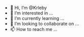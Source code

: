 - 👋 Hi, I’m @Krleby
- 👀 I’m interested in ...
- 🌱 I’m currently learning ...
- 💞️ I’m looking to collaborate on ...
- 📫 How to reach me ...

<!---
Krleby/Krleby is a ✨ special ✨ repository because its `README.md` (this file) appears on your GitHub profile.
You can click the Preview link to take a look at your changes.
--->

